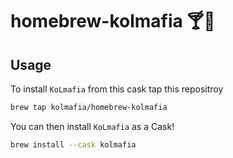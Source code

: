 homebrew-kolmafia 🍸🍺
======

Usage
--

To install `KoLmafia` from this cask tap this repositroy

```bash
brew tap kolmafia/homebrew-kolmafia
```

You can then install `KoLmafia` as a Cask!

```bash
brew install --cask kolmafia
```